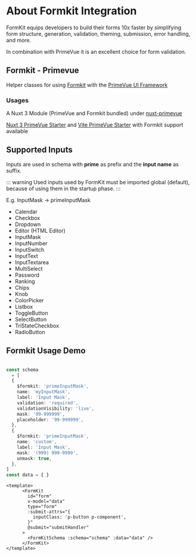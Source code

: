 # About Formkit Integration

FormKit equips developers to build their forms 10x faster by simplifying form structure, generation, validation, theming, submission, error handling, and more.

In combination with PrimeVue it is an excellent choice for form validation.
## Formkit - Primevue

Helper classes for using [Formkit](https://formkit.com/) with the [PrimeVue UI Framework](https://www.primefaces.org/primevue/#/)

### Usages

A Nuxt 3 Module (PrimeVue and Formkit bundled) under [nuxt-primevue](https://github.com/sfxcode/nuxt-primevue)

[Nuxt 3 PrimeVue Starter](https://github.com/sfxcode/nuxt3-primevue-starter) and [Vite PrimeVue Starter](https://github.com/sfxcode/vite-primevue-starter) with Formkit support available


## Supported Inputs

Inputs are used in schema with **prime** as prefix and the **input name** as suffix.

::: warning
Used inputs used by FormKit must be imported global (default), because of using them in the startup phase.
:::


E.g. InputMask -> primeInputMask

- Calendar
- Checkbox
- Dropdown
- Editor (HTML Editor)
- InputMask
- InputNumber
- InputSwitch
- InputText
- InputTextarea
- MultiSelect
- Password
- Ranking
- Chips
- Knob
- ColorPicker
- Listbox
- ToggleButton
- SelectButton
- TriStateCheckbox
- RadioButton

## Formkit Usage Demo

```ts

const schema
  = [
  {
    $formkit: 'primeInputMask',
    name: 'myInputMask',
    label: 'Input Mask',
    validation: 'required',
    validationVisibility: 'live',
    mask: '99-999999',
    placeholder: '99-999999',
  },
  {
    $formkit: 'primeInputMask',
    name: 'custom',
    label: 'Input Mask',
    mask: '(999) 999-9999',
    unmask: true,
  },
]
const data = { }
```

```vue
<template>
      <FormKit
        id="form"
        v-model="data"
        type="form"
        :submit-attrs="{
          inputClass: 'p-button p-component',
        }"
        @submit="submitHandler"
      >
        <FormKitSchema :schema="schema" :data="data" />
      </FormKit>
</template>
```
